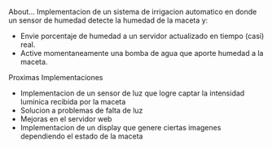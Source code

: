 About...
Implementacion de un sistema de irrigacion automatico en donde un sensor de humedad detecte la humedad de la maceta y:
- Envie porcentaje de humedad a un servidor actualizado en tiempo (casi) real.
- Active momentaneamente una bomba de agua que aporte humedad a la maceta.

Proximas Implementaciones
- Implementacion de un sensor de luz que logre captar la intensidad luminica recibida por la maceta
- Solucion a problemas de falta de luz
- Mejoras en el servidor web
- Implementacion de un display que genere ciertas imagenes dependiendo el estado de la maceta
